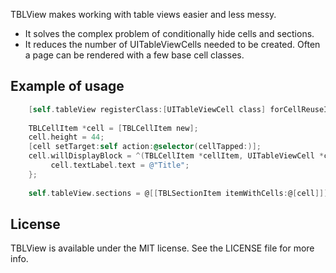 TBLView makes working with table views easier and less messy. 

- It solves the complex problem of conditionally hide cells and sections.
- It reduces the number of UITableViewCells needed to be created. Often a page can be rendered with a few base cell classes.


## Example of usage

```objective-c
    [self.tableView registerClass:[UITableViewCell class] forCellReuseIdentifier:@"UITableViewCell"];
    
    TBLCellItem *cell = [TBLCellItem new];
    cell.height = 44;
    [cell setTarget:self action:@selector(cellTapped:)];
    cell.willDisplayBlock = ^(TBLCellItem *cellItem, UITableViewCell *cell) {
         cell.textLabel.text = @"Title";
    };
    
    self.tableView.sections = @[[TBLSectionItem itemWithCells:@[cell]]];
```

## License

TBLView is available under the MIT license. See the LICENSE file for more info.
